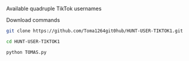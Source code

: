 Available quadruple TikTok usernames 

Download commands 

```bash
git clone https://github.com/Toma1264git0hub/HUNT-USER-TIKTOK1.git
```
```bash
cd HUNT-USER-TIKTOK1
```
```bash
python TOMAS.py
```
